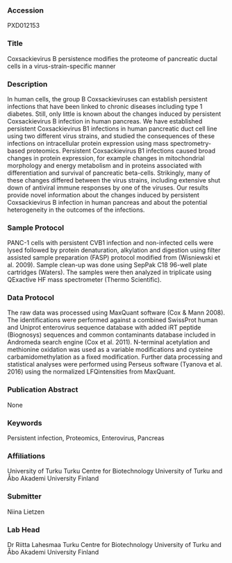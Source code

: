### Accession
PXD012153

### Title
Coxsackievirus B persistence modifies the proteome of pancreatic ductal cells in a virus-strain-specific manner

### Description
In human cells, the group B Coxsackieviruses can establish persistent infections that have been linked to chronic diseases including type 1 diabetes. Still, only little is known about the changes induced by persistent Coxsackievirus B infection in human pancreas. We have established persistent Coxsackievirus B1 infections in human pancreatic duct cell line using two different virus strains, and studied the consequences of these infections on intracellular protein expression using mass spectrometry-based proteomics. Persistent Coxsackievirus B1 infections caused broad changes in protein expression, for example changes in mitochondrial morphology and energy metabolism and in proteins associated with differentiation and survival of pancreatic beta-cells. Strikingly, many of these changes differed between the virus strains, including extensive shut down of antiviral immune responses by one of the viruses. Our results provide novel information about the changes induced by persistent Coxsackievirus B infection in human pancreas and about the potential heterogeneity in the outcomes of the infections.

### Sample Protocol
PANC-1 cells with persistent CVB1 infection and non-infected cells were lysed followed by protein denaturation, alkylation and digestion using filter assisted sample preparation (FASP) protocol modified from (Wisniewski et al. 2009). Sample clean-up was done using SepPak C18 96-well plate cartridges (Waters). The samples were then analyzed in triplicate using QExactive HF mass spectrometer (Thermo Scientific).

### Data Protocol
The raw data was processed using MaxQuant software (Cox & Mann 2008). The identifications were performed against a combined SwissProt human and Uniprot enterovirus sequence database with added iRT peptide (Biognosys) sequences and common contaminants database included in Andromeda search engine (Cox et al. 2011). N-terminal acetylation and methionine oxidation was used as a variable modifications and cysteine carbamidomethylation as a fixed modification. Further data processing and statistical analyses were performed using Perseus software (Tyanova et al. 2016) using the normalized LFQintensities from MaxQuant.

### Publication Abstract
None

### Keywords
Persistent infection, Proteomics, Enterovirus, Pancreas

### Affiliations
University of Turku
Turku Centre for Biotechnology University of Turku and Åbo Akademi University Finland

### Submitter
Niina Lietzen

### Lab Head
Dr Riitta Lahesmaa
Turku Centre for Biotechnology University of Turku and Åbo Akademi University Finland


